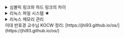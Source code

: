 <details><summary>심볼릭 링크와 하드 링크의 차이</summary>
    - 링크: 서로 다른 디렉토리에서 같은 파일에 접근하는 방
    - 하드링크: 원본파일과 동일한 inode를 공유
        - 원본 파일이 삭제되어도, 하드링크를 통해 원본 파일에 접근할 수 있음
    - 심볼릭 링크: 다른 inode를 참조하지만, datablock은 원본 파일 경로 넣음
        - 원본 파일이 삭제되어도, 심볼릭 링크에게 알려지지 않음.
</details>
<details><summary> 리눅스 파일 시스템 ★</summary>

    - 리눅스는 ext4(Extended File System)를 사용하고 있음
        - 윈도우는 NTFS, 맥은 APFS
    - 파일의 할당: 새로 생성할 파일을 디스크에 할당하는 방법
        - 블록: 하드 디스크와 데이터를 주고받을 때 상요되는 논리적인 단위 (일반적으로 4KB)
        - 파일을 메타데이터와 데이터로 나눠져 있음
            - 메타데이터: 파일에 대한 정보를 담는 데이터(파일 길이, 마지막 수정 시간, 접근 권한)
                - inode 자료구조 형태로 저장되고, inode 블록에 저장
            - 데이터: 실제로 가지고 있는 데이터
                - 데이터를 실제 저장하는 블록을 데이터블록이라고 함
        - EXT에선 디스크를 여러개의 블록 그룹으로 나누고, 하나의 블록 그룹안에 inode table, data blocks를 포함한 여러 블록으로 나뉘어짐.

            ![https://s3-us-west-2.amazonaws.com/secure.notion-static.com/3c5408b4-ab2e-4753-963a-024da0934c8b/Untitled.png](https://s3-us-west-2.amazonaws.com/secure.notion-static.com/3c5408b4-ab2e-4753-963a-024da0934c8b/Untitled.png)

            블록 구조

            - inode table: data blocks을 참조하는 inode 블록을 담고 있습니다.
            - Data blocks: 실제 데이터가 담겨있음
            - Data blocks bitmap, Inode Bitmap: Data block, Inode 사용여부 정보를 담고있음

            ![https://s3-us-west-2.amazonaws.com/secure.notion-static.com/f733168d-a7a2-4abc-92b6-e0afe93a2a55/Untitled.png](https://s3-us-west-2.amazonaws.com/secure.notion-static.com/f733168d-a7a2-4abc-92b6-e0afe93a2a55/Untitled.png)

            inode 테이블

            ![https://s3-us-west-2.amazonaws.com/secure.notion-static.com/11e4532a-3ff1-4871-b1e2-01be94a86368/Untitled.png](https://s3-us-west-2.amazonaws.com/secure.notion-static.com/11e4532a-3ff1-4871-b1e2-01be94a86368/Untitled.png)

            inode 블록에서 데이터 블록을 참조하고 있는 구조

        - inode는 크게 Direct blocks와 Indirect blocks로 나눠집니다.
        - DIrect blocks는 데이터 블록을 직접 참조합니다.
        - Indirect Blocks는 데이터 블록을 참조하는 블럭을 참조합니다. (single, double, triple은 1단계, 2단계, 3단계 나뉘어서 저장합니다)
        - 이런 복잡한 구조를 갖는 이유는?
            - 더 많은 데이터를 참조하기 위해서
            - Direct blocks만 사용했을 때: 12 * 4KB = 48KB (속도는 빠르나, 저장용량이 적음)
            - Direct blocks + Indirect blocks를 사용했을 때: (12 + 1K + 1M + 1G) * 4KB = 4TB
    - 파일의 접근: 사용자가 원하는 파일을 디스크에서 접근하는 방법
        - 리눅스 파일 시스템에서는 디렉토리도 파일처럼 취급
            - 파일과 마찬가지로 inode  blocks, Data block이 존재

            ![https://s3-us-west-2.amazonaws.com/secure.notion-static.com/a6372342-9a12-449c-ba02-aed4ffc862d7/Untitled.png](https://s3-us-west-2.amazonaws.com/secure.notion-static.com/a6372342-9a12-449c-ba02-aed4ffc862d7/Untitled.png)

            - Data blocks에는 디렉토리 안에 있는 파일의 이름과 inode가 테이블 형태로 존재
            - 디렉토리 데이터 블록에 디렉토리와 관련된 INODE가 있을 수 있음
                - 그래서 계층적으로 디렉토리 안에 디렉토리를 참조하여 파일을 찾을 수 있음
                - /main/class/SpringApplicatino.class
    - 파일의 보호: 파일의 접근 권한을 관리하는 방법
        - Access Control List (ACL): 누가 어떤 연산을 할 수 있는지 리스트 형식으로 관리

            ```
            user:junroot:rwx
            group:wooteco:r-x
            ```

        - 접근 권한 비트: 파일의 소유자, 공유하는 그룹, 기타 사용자들의 접근 권한을 고정적인 9비트로 나타낸다.

            ```
            rwx(소유자)r--(공유그룹)r--(기타사용자)
            ```

        - **디렉토리**에서의 read, write, execute
            - read: 디렉토리 내의 파일의 리스트 접근 권한
            - write: 디렉터리 내 파일의 생성, 삭제, 이름 변경 권한
            - execute: 디렉토리 접속(cd 명령어) 또는 디렉토리 내의 파일 접근 권한
    - 파일의 일관성: 파일의 내용이 손상되지 않도록 해주는 방법
        - 파일을 생성하다가 디스크 전원이 꺼지게 되어도 파일 시스템을 문제없이 사용할 수 있도록 보장
        - fsck(File System Checker): 파일에 불일치되는 정보가 있는지 확인해주는 검사기
            - 문제점
                - 모든 디렉토리 구조를 스캔해야되기 때문에 상당히 느림
                - 파일의 일관성이 깨져잇는 것을 탐지해도 복구가 불가능한 경우가 많음
        - 저널링
            - inode나 비트맵의 수정이 있으면 그 내용을 **로그**로 남긴다.
            - 디스크에 변경사항이 기록되면 저널영역에 기록을 함 (하나의 파일 연산에 기록되는 로그의 집합)
            - 기록이 완료되면 inode와 비트맵에도 반영합니다.
            - 장점
                - 로그 작성중에 크래시가 발생하는 경우
                    - 실제 파일에 반영된 것이 아니기 때문에 일관성이 깨지지 않음
                - 실제 파일에 반영하는 중에 크래시가 발생하는 경우
                    - 저널에 기록된 로그를 기반으로 다시 반영하면 된다.
</details>
<details><summary>리눅스 메모리 관리</summary>
    - [https://youtu.be/qxmdX449z1U](https://youtu.be/qxmdX449z1U)
    - 메모리가 고갈되면 어떤 현상이 발생하나요?
        - 프로세스들의 Swap이 활발해지면서 CPU 사용률 하락 → CPU IDLE 상태가 됨.
        - CPU 사용률이 하락된 걸 본 운영체제는 프로세스를 추가. Thrasing 발생
        - 쓰레싱이 해소되지 않을 경우 OutOfMemory 상태로 판단
        - 중요도가 낮은 프로세스를 찾아 강제 종료
    - CPU 사용률을 계속 체크해야하는 이유
        - 특정 시점만 체크한 경우 CPU 사용률이 높아보일 수 있음
        - 연속 체크시 CPU 사용률이 급격하게 떨어지는 구간 발견 가능성
        - 메모리 적재량을 함께 체크하면서 쓰레싱 유무 확인
        - 추가적인 서버자원을 배치하는 등 해결방안 마련.
</details>
이대 반효경 교수님 KOCW 정리: [https://jhi93.github.io/os/](https://jhi93.github.io/os/)